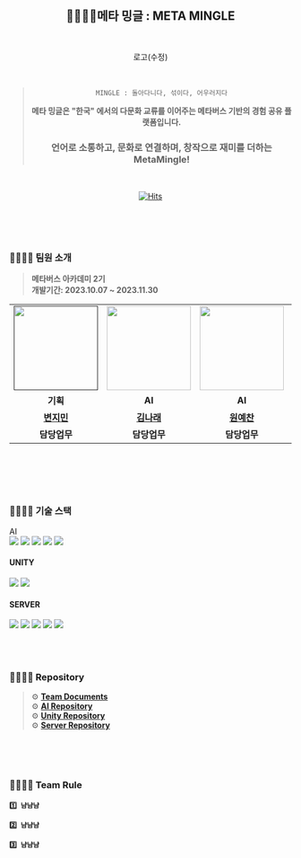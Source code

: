 <div align="center">
  
  ## 👨‍👩‍👧‍👦메타 밍글 : META MINGLE

  <br>

  로고(수정)

  <br>

>  `MINGLE : 돌아다니다, 섞이다, 어우러지다`
> 
>  **메타 밍글은 "한국" 에서의 다문화 교류를 이어주는 메타버스 기반의 경험 공유 플랫폼입니다.**
>
> ### **언어로 소통하고, 문화로 연결하며, 창작으로 재미를 더하는 MetaMingle!**

 <br>

  [![Hits](https://hits.seeyoufarm.com/api/count/incr/badge.svg?url=https%3A%2F%2Fgithub.com%2Fmeta-mingles&count_bg=%2336428F&title_bg=%23555555&icon=&icon_color=%23E7E7E7&title=views&edge_flat=false)](https://hits.seeyoufarm.com)
 

</div>

<br>
<br>
<br>

### 👨‍👩‍👧‍👦 팀원 소개 
> **메타버스 아카데미 2기** <br/> **개발기간: 2023.10.07 ~ 2023.11.30**
<table>
  <tr>
    <td align="center"><a href=""><img src="https://avatars.githubusercontent.com/yechan-9208" width="150px;" alt="">
    <td align="center"><a href="https://github.com/narae3759"><img src="https://avatars.githubusercontent.com/narae3759" width="150px;" alt="">
    <td align="center"><a href="https://github.com/yechan-9208"><img src="https://avatars.githubusercontent.com/yechan-9208" width="150px;" alt="">
    <td align="center"><a href=""><img src="https://avatars.githubusercontent.com/hhkim331" width="150px;" alt="">
    <td align="center"><a href="https://github.com/JCURVEs"><img src="https://avatars.githubusercontent.com/JCURVEs" width="150px;" alt="">
    <td align="center"><a href="https://github.com/numerical43"><img src="https://avatars.githubusercontent.com/numerical43" width="150px;" alt="">
    <td align="center"><a href="https://github.com/Dylan-SonJungin"><img src="https://avatars.githubusercontent.com/Dylan-SonJungin" width="150px;" alt="">
  </tr>
  <tr>
    <td align="center"><strong>기획</strong></td>
    <td align="center"><strong>AI</strong></td>
    <td align="center"><strong>AI</strong></td>
    <td align="center"><strong>Unity</strong></td>
    <td align="center"><strong>Unity</strong></td>
    <td align="center"><strong>Server</strong></td>
    <td align="center"><strong>Server</strong></td>
  </tr>
      
  <tr>
    <td align="center"><a href="https://github.com/"><b>변지민</b></td>
    <td align="center"><a href="https://github.com/narae3759"><b>김나래</b></td>
    <td align="center"><a href="https://github.com/yechan-9208"><b>원예찬</b></td>
    <td align="center"><a href="https://github.com/hhkim331"><b>김형훈</b></td>
    <td align="center"><a href="https://github.com/JCURVEs"><b>조재희</b></td>
    <td align="center"><a href="https://github.com/numerical43"><b>강수의</b></td>
    <td align="center"><a href="https://github.com/Dylan-SonJungin"><b>손정인</b></td>

  </tr>

  <tr>
    <td align="center"><strong>담당업무</strong></td>
    <td align="center"><strong>담당업무</strong></td>
    <td align="center"><strong>담당업무</strong></td>
    <td align="center"><strong>담당업무</strong></td>
    <td align="center"><strong>담당업무</strong></td>
    <td align="center"><strong>담당업무</strong></td>
    <td align="center"><strong>담당업무</strong></td>
  </tr>
</table>
<br>

<br>
<br>
<br>

### 👨‍👩‍👧‍👦 기술 스택

<div align="center>



#### AI
<br>
<img src="https://img.shields.io/badge/python-3776AB?style=for-the-badge&logo=python&logoColor=white">
<img src="https://img.shields.io/badge/FastAPI-005571?style=for-the-badge&logo=fastapi">
<img src="https://img.shields.io/badge/chatGPT-74aa9c?style=for-the-badge&logo=openai&logoColor=white">
<img src="https://img.shields.io/badge/MediaPipe-4285F4?style=for-the-badge&logo=google&logoColor=white">
<img src="https://img.shields.io/badge/LangChain-%232C2D72?style=for-the-badge&logo=chatbot&logoColor=white">

<br>

 #### UNITY
 <img src="https://img.shields.io/badge/c%23-%23013243.svg?style=for-the-badge&logo=c-sharp&logoColor=white">
 <img src="https://img.shields.io/badge/unity-%23000000.svg?style=for-the-badge&logo=unity&logoColor=white">


<br>

 #### SERVER
<img src="https://img.shields.io/badge/spring-6DB33F?style=for-the-badge&logo=spring&logoColor=white">
<img src="https://img.shields.io/badge/node.js-339933?style=for-the-badge&logo=Node.js&logoColor=white">
<img src="https://img.shields.io/badge/socket.io-%23008080?style=for-the-badge&logo=socket.io&logoColor=white">
<img src="https://img.shields.io/badge/amazonaws-232F3E?style=for-the-badge&logo=amazonaws&logoColor=white">
<img src="https://img.shields.io/badge/git-F05032?style=for-the-badge&logo=git&logoColor=white">


</div>

<br>
<br>
<br>

### 👨‍👩‍👧‍👦 Repository
> ⚙️ **[Team Documents](https://drive.google.com/drive/folders/1dwZ84u-0upx4T0WcLvNmQJfZbHXXFqU5)** <Br>
> ⚙️ **[AI Repository](https://github.com/meta-mingles/)** <Br>
> ⚙️ **[Unity Repository](https://github.com/hhkim331/metamingle)** <Br>
> ⚙️ **[Server Repository](https://github.com/meta-mingles/metamingle-server)** <Br>
<br>
<br>
<br>




### 👨‍👩‍👧‍👦 Team Rule

**`1️⃣ 냠냠냠 `**

**`2️⃣ 냠냠냠 `**

**`3️⃣ 냠냠냠 `**



  

